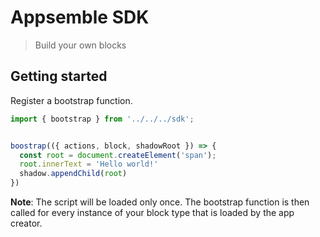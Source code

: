# Appsemble SDK

> Build your own blocks

## Getting started

Register a bootstrap function.

```js
import { bootstrap } from '../../../sdk';


boostrap(({ actions, block, shadowRoot }) => {
  const root = document.createElement('span');
  root.innerText = 'Hello world!'
  shadow.appendChild(root)
})
```

**Note**: The script will be loaded only once. The bootstrap function is then called for every instance of your block type that is loaded by the app creator.
